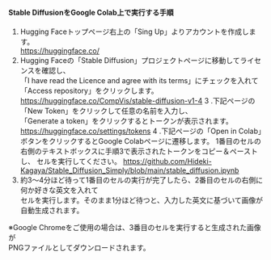 #### Stable DiffusionをGoogle Colab上で実行する手順

1. Hugging Faceトップページ右上の「Sing Up」よりアカウントを作成します。  
https://huggingface.co/
2. Hugging Faceの「Stable Diffusion」プロジェクトページに移動してライセンスを確認し、  
「I have read the Licence and agree with its terms」にチェックを入れて  
「Access repository」をクリックします。  
https://huggingface.co/CompVis/stable-diffusion-v1-4
3 .下記ページの「New Token」をクリックして任意の名前を入力し、  
「Generate a token」をクリックするとトークンが表示されます。
https://huggingface.co/settings/tokens
4 .下記ページの「Open in Colab」ボタンをクリックするとGoogle Colabページに遷移します。
1番目のセルの右側のテキストボックスに手順3で表示されたトークンをコピー＆ペーストし、
セルを実行してください。
https://github.com/Hideki-Kagaya/Stable_Diffusion_Simply/blob/main/stable_diffusion.ipynb
5. 約3～4分ほど待って1番目のセルの実行が完了したら、2番目のセルの右側に何か好きな英文を入れて  
セルを実行します。そのまま1分ほど待つと、入力した英文に基づいて画像が自動生成されます。

※Google Chromeをご使用の場合は、3番目のセルを実行すると生成された画像が  
PNGファイルとしてダウンロードされます。
